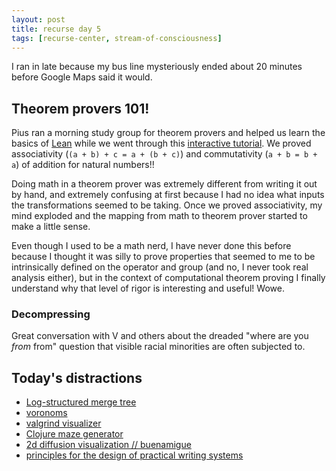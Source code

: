 ```yaml
---
layout: post
title: recurse day 5
tags: [recurse-center, stream-of-consciousness]
---
```


I ran in late because my bus line mysteriously ended about 20 minutes before Google Maps said it would.

## Theorem provers 101!

Pius ran a morning study group for theorem provers and helped us learn the basics of [Lean](https://leanprover.github.io/) while we went through this [interactive tutorial](http://wwwf.imperial.ac.uk/~buzzard/xena/natural_number_game/). We proved associativity (`(a + b) + c = a + (b + c)`) and commutativity (`a + b = b + a`) of addition for natural numbers!! 

Doing math in a theorem prover was extremely different from writing it out by hand, and extremely confusing at first because I had no idea what inputs the transformations seemed to be taking. Once we proved associativity, my mind exploded and the mapping from math to theorem prover started to make a little sense.

Even though I used to be a math nerd, I have never done this before because I thought it was silly to prove properties that seemed to me to be intrinsically defined on the operator and group (and no, I never took real analysis either), but in the context of computational theorem proving I finally understand why that level of rigor is interesting and useful! Wowe.

### Decompressing

Great conversation with V and others about the dreaded "where are you *from* from" question that visible racial minorities are often subjected to.

## Today's distractions

- [Log-structured merge tree](https://en.wikipedia.org/wiki/Log-structured_merge-tree)
- [voronoms](https://github.com/toph-allen/voronoms)
- [valgrind visualizer](https://formulae.brew.sh/formula/qcachegrind)
- [Clojure maze generator](https://nextjournal.com/kommen/clojure-maze-generation)
- [2d diffusion visualization // buenamigue](https://github.com/bu3nAmigue/2d-diffusion-limited-aggregation-experiments)
- [principles for the design of practical writing systems](https://www.jstor.org/stable/pdf/30029259.pdf)
